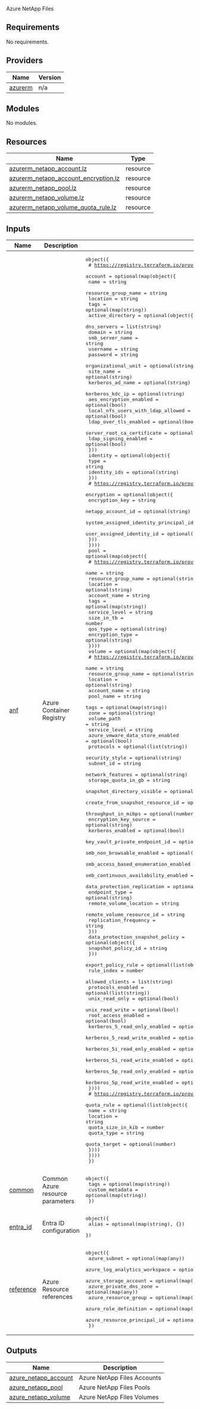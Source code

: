 <!-- BEGIN_TF_DOCS -->

Azure NetApp Files

## Requirements

No requirements.

## Providers

| Name | Version |
|------|---------|
| <a name="provider_azurerm"></a> [azurerm](#provider\_azurerm) | n/a |

## Modules

No modules.

## Resources

| Name | Type |
|------|------|
| [azurerm_netapp_account.lz](https://registry.terraform.io/providers/hashicorp/azurerm/latest/docs/resources/netapp_account) | resource |
| [azurerm_netapp_account_encryption.lz](https://registry.terraform.io/providers/hashicorp/azurerm/latest/docs/resources/netapp_account_encryption) | resource |
| [azurerm_netapp_pool.lz](https://registry.terraform.io/providers/hashicorp/azurerm/latest/docs/resources/netapp_pool) | resource |
| [azurerm_netapp_volume.lz](https://registry.terraform.io/providers/hashicorp/azurerm/latest/docs/resources/netapp_volume) | resource |
| [azurerm_netapp_volume_quota_rule.lz](https://registry.terraform.io/providers/hashicorp/azurerm/latest/docs/resources/netapp_volume_quota_rule) | resource |

## Inputs

| Name | Description | Type | Default | Required |
|------|-------------|------|---------|:--------:|
| <a name="input_anf"></a> [anf](#input\_anf) | Azure Container Registry | <pre>object({<br>    # https://registry.terraform.io/providers/hashicorp/azurerm/latest/docs/resources/netapp_account<br>    account = optional(map(object({<br>      name                = string<br>      resource_group_name = string<br>      location            = string<br>      tags                = optional(map(string))<br>      active_directory = optional(object({<br>        dns_servers                       = list(string)<br>        domain                            = string<br>        smb_server_name                   = string<br>        username                          = string<br>        password                          = string<br>        organizational_unit               = optional(string)<br>        site_name                         = optional(string)<br>        kerberos_ad_name                  = optional(string)<br>        kerberos_kdc_ip                   = optional(string)<br>        aes_encryption_enabled            = optional(bool)<br>        local_nfs_users_with_ldap_allowed = optional(bool)<br>        ldap_over_tls_enabled             = optional(bool)<br>        server_root_ca_certificate        = optional(string)<br>        ldap_signing_enabled              = optional(bool)<br>      }))<br>      identity = optional(object({<br>        type         = string<br>        identity_ids = optional(string)<br>      }))<br>      # https://registry.terraform.io/providers/hashicorp/azurerm/latest/docs/resources/netapp_account_encryption<br>      encryption = optional(object({<br>        encryption_key                        = string<br>        netapp_account_id                     = optional(string)<br>        system_assigned_identity_principal_id = optional(string)<br>        user_assigned_identity_id             = optional(string)<br>      }))<br>    })))<br>    pool = optional(map(object({<br>      # https://registry.terraform.io/providers/hashicorp/azurerm/latest/docs/resources/netapp_pool<br>      name                = string<br>      resource_group_name = optional(string)<br>      location            = optional(string)<br>      account_name        = string<br>      tags                = optional(map(string))<br>      service_level       = string<br>      size_in_tb          = number<br>      qos_type            = optional(string)<br>      encryption_type     = optional(string)<br>    })))<br>    volume = optional(map(object({<br>      # https://registry.terraform.io/providers/hashicorp/azurerm/latest/docs/resources/netapp_volume<br>      name                                 = string<br>      resource_group_name                  = optional(string)<br>      location                             = optional(string)<br>      account_name                         = string<br>      pool_name                            = string<br>      tags                                 = optional(map(string))<br>      zone                                 = optional(string)<br>      volume_path                          = string<br>      service_level                        = string<br>      azure_vmware_data_store_enabled      = optional(bool)<br>      protocols                            = optional(list(string))<br>      security_style                       = optional(string)<br>      subnet_id                            = string<br>      network_features                     = optional(string)<br>      storage_quota_in_gb                  = string<br>      snapshot_directory_visible           = optional(bool)<br>      create_from_snapshot_resource_id     = optional(string)<br>      throughput_in_mibps                  = optional(number)<br>      encryption_key_source                = optional(string)<br>      kerberos_enabled                     = optional(bool)<br>      key_vault_private_endpoint_id        = optional(string)<br>      smb_non_browsable_enabled            = optional(bool)<br>      smb_access_based_enumeration_enabled = optional(bool)<br>      smb_continuous_availability_enabled  = optional(bool)<br>      data_protection_replication = optional(object({<br>        endpoint_type             = optional(string)<br>        remote_volume_location    = string<br>        remote_volume_resource_id = string<br>        replication_frequency     = string<br>      }))<br>      data_protection_snapshot_policy = optional(object({<br>        snapshot_policy_id = string<br>      }))<br>      export_policy_rule = optional(list(object({<br>        rule_index                     = number<br>        allowed_clients                = list(string)<br>        protocols_enabled              = optional(list(string))<br>        unix_read_only                 = optional(bool)<br>        unix_read_write                = optional(bool)<br>        root_access_enabled            = optional(bool)<br>        kerberos_5_read_only_enabled   = optional(bool)<br>        kerberos_5_read_write_enabled  = optional(bool)<br>        kerberos_5i_read_only_enabled  = optional(bool)<br>        kerberos_5i_read_write_enabled = optional(bool)<br>        kerberos_5p_read_only_enabled  = optional(bool)<br>        kerberos_5p_read_write_enabled = optional(bool)<br>      })))<br>      # https://registry.terraform.io/providers/hashicorp/azurerm/latest/docs/resources/netapp_volume_quota_rule<br>      quota_rule = optional(list(object({<br>        name              = string<br>        location          = string<br>        quota_size_in_kib = number<br>        quota_type        = string<br>        quota_target      = optional(number)<br>      })))<br>    })))<br>  })</pre> | `{}` | no |
| <a name="input_common"></a> [common](#input\_common) | Common Azure resource parameters | <pre>object({<br>    tags            = optional(map(string))<br>    custom_metadata = optional(map(string))<br>  })</pre> | `{}` | no |
| <a name="input_entra_id"></a> [entra\_id](#input\_entra\_id) | Entra ID configuration | <pre>object({<br>    alias = optional(map(string), {})<br>  })</pre> | <pre>{<br>  "alias": {}<br>}</pre> | no |
| <a name="input_reference"></a> [reference](#input\_reference) | Azure Resource references | <pre>object({<br>    azure_subnet                  = optional(map(any))<br>    azure_log_analytics_workspace = optional(map(any))<br>    azure_storage_account         = optional(map(any))<br>    azure_private_dns_zone        = optional(map(any))<br>    azure_resource_group          = optional(map(any))<br>    azure_role_definition         = optional(map(any))<br>    azure_resource_principal_id   = optional(map(any))<br>  })</pre> | `{}` | no |

## Outputs

| Name | Description |
|------|-------------|
| <a name="output_azure_netapp_account"></a> [azure\_netapp\_account](#output\_azure\_netapp\_account) | Azure NetApp Files Accounts |
| <a name="output_azure_netapp_pool"></a> [azure\_netapp\_pool](#output\_azure\_netapp\_pool) | Azure NetApp Files Pools |
| <a name="output_azure_netapp_volume"></a> [azure\_netapp\_volume](#output\_azure\_netapp\_volume) | Azure NetApp Files Volumes |
<!-- END_TF_DOCS -->